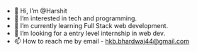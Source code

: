 - 👋 Hi, I’m @Harshit
- 👀 I’m interested in tech and programming.
- 🌱 I’m currently learning Full Stack web development.
- 💞️ I’m looking for a entry level internship in web dev.
- 📫 How to reach me by email - hkb.bhardwaj44@gmail.com
